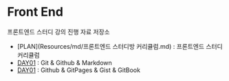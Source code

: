 # Front End
프론트엔드 스터디 강의 진행 자료 저장소
- [PLAN](Resources/md/프론트엔드 스터디방 커리큘럼.md) : 프론트엔드 스터디 커리큘럼
- [DAY01](DAY01/README.md) : Git & Github & Markdown
- [DAY01](DAY02/README.md) : Github & GitPages & Gist & GitBook